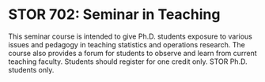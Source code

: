 # STOR 702: Seminar in Teaching

This seminar course is intended to give Ph.D. students exposure to various issues and pedagogy in teaching statistics and operations research. The course also provides a forum for students to observe and learn from current teaching faculty. Students should register for one credit only. STOR Ph.D. students only.